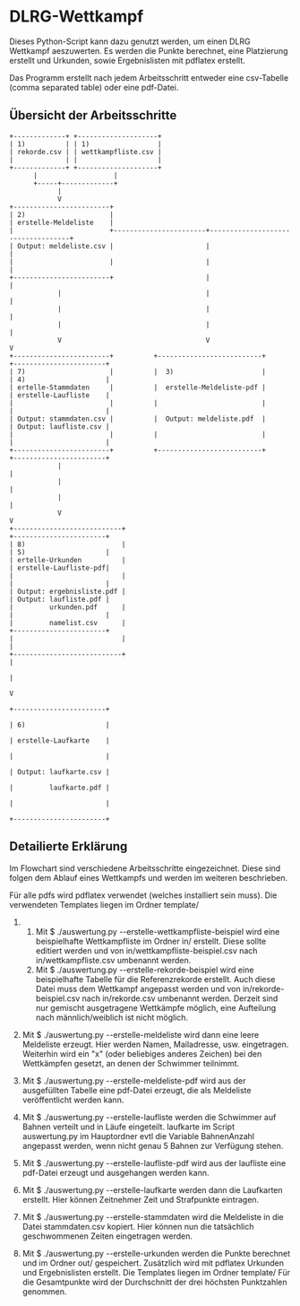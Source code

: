 DLRG-Wettkampf
==============

Dieses Python-Script kann dazu genutzt werden, um einen DLRG Wettkampf
aeszuwerten. Es werden die Punkte berechnet, eine Platzierung erstellt und
Urkunden, sowie Ergebnislisten mit pdflatex erstellt.

Das Programm erstellt nach jedem Arbeitsschritt entweder eine csv-Tabelle 
(comma separated table) oder eine pdf-Datei.


## Übersicht der Arbeitsschritte

```
+-------------+ +--------------------+
| 1)          | | 1)                 |
| rekorde.csv | | wettkampfliste.csv |
|             | |                    |
+-------------+ +--------------------+
      |                   |
      +-----+-------------+
            |
            V
+------------------------+
| 2)                     |
| erstelle-Meldeliste    |
|                        +-----------------------+-----------------------------------+
| Output: meldeliste.csv |                       |                                   |
|                        |                       |                                   |
+------------------------+                       |                                   |
            |                                    |                                   |
            |                                    |                                   |
            |                                    |                                   |
            V                                    V                                   V
+------------------------+          +--------------------------+         +-----------------------+
| 7)                     |          |  3)                      |         | 4)                    |
| ertelle-Stammdaten     |          |  erstelle-Meldeliste-pdf |         | erstelle-Laufliste    |
|                        |          |                          |         |                       |
| Output: stammdaten.csv |          |  Output: meldeliste.pdf  |         | Output: laufliste.csv |
|                        |          |                          |         |                       |
+------------------------+          +--------------------------+         +-----------------------+
            |                                                                        |
            |                                                                        |
            |                                                                        |
            V                                                                        V
+---------------------------+                                            +-----------------------+
| 8)                        |                                            | 5)                    |
| ertelle-Urkunden          |                                            | erstelle-Laufliste-pdf|
|                           |                                            |                       |
| Output: ergebnisliste.pdf |                                            | Output: laufliste.pdf |
|         urkunden.pdf      |                                            |                       |
|         namelist.csv      |                                            +-----------------------+
|                           |                                                        |
+---------------------------+                                                        |
                                                                                     |
                                                                                     V
                                                                         +-----------------------+
                                                                         | 6)                    |
                                                                         | erstelle-Laufkarte    |
                                                                         |                       |
                                                                         | Output: laufkarte.csv |
                                                                         |         laufkarte.pdf |
                                                                         |                       |
                                                                         +-----------------------+
```


## Detailierte Erklärung

Im Flowchart sind verschiedene Arbeitsschritte eingezeichnet. Diese sind folgen
dem Ablauf eines Wettkampfs und werden im weiteren beschrieben.

Für alle pdfs wird pdflatex verwendet (welches installiert sein muss). Die 
verwendeten Templates liegen im Ordner template/

1. 
   1. Mit
      $ ./auswertung.py --erstelle-wettkampfliste-beispiel
      wird eine beispielhafte Wettkampfliste im Ordner in/ erstellt.
      Diese sollte editiert werden und von in/wettkampfliste-beispiel.csv nach
      in/wettkampfliste.csv umbenannt werden.
   2. Mit
	  $ ./auswertung.py --erstelle-rekorde-beispiel
	  wird eine beispielhafte Tabelle für die Referenzrekorde erstellt.
	  Auch diese Datei muss dem Wettkampf angepasst werden und von
	  in/rekorde-beispiel.csv nach in/rekorde.csv umbenannt werden.
	  Derzeit sind nur gemischt ausgetragene Wettkämpfe möglich, eine Aufteilung
	  nach männlich/weiblich ist nicht möglich.

2. Mit
   $ ./auswertung.py --erstelle-meldeliste
   wird dann eine leere Meldeliste erzeugt. Hier werden Namen, Mailadresse, usw.
   eingetragen. Weiterhin wird ein "x" (oder beliebiges anderes Zeichen) bei den
   Wettkämpfen gesetzt, an denen der Schwimmer teilnimmt.

3. Mit
   $ ./auswertung.py --erstelle-meldeliste-pdf
   wird aus der ausgefüllten Tabelle eine pdf-Datei erzeugt, die als Meldeliste
   veröffentlicht werden kann.

4. Mit
   $ ./auswertung.py --erstelle-laufliste
   werden die Schwimmer auf Bahnen verteilt und in Läufe eingeteilt. laufkarte
   im Script auswertung.py im Hauptordner evtl die Variable BahnenAnzahl 
   angepasst werden, wenn nicht genau 5 Bahnen zur Verfügung stehen.

5. Mit
   $ ./auswertung.py --erstelle-laufliste-pdf
   wird aus der laufliste eine pdf-Datei erzeugt und ausgehangen werden kann.

6. Mit
   $ ./auswertung.py --erstelle-laufkarte
   werden dann die Laufkarten erstellt. Hier können Zeitnehmer Zeit und 
   Strafpunkte eintragen.

7. Mit
   $ ./auswertung.py --erstelle-stammdaten
   wird die Meldeliste in die Datei stammdaten.csv kopiert. Hier können nun die 
   tatsächlich geschwommenen Zeiten eingetragen werden.

8. Mit
   $ ./auswertung.py --erstelle-urkunden
   werden die Punkte berechnet und im Ordner out/ gespeichert.
   Zusätzlich wird mit pdflatex Urkunden und Ergebnislisten erstellt. Die
   Templates liegen im Ordner template/
   Für die Gesamtpunkte wird der Durchschnitt der drei höchsten Punktzahlen 
   genommen.
